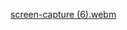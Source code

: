 [screen-capture (6).webm](https://github.com/user-attachments/assets/5885fd9d-ab90-4a24-8afa-e3498c15570d)

